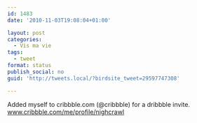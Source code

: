 ```yaml
---
id: 1483
date: '2010-11-03T19:08:04+01:00'

layout: post
categories:
  - Vis ma vie
tags:
  - tweet
format: status
publish_social: no
guid: 'http://tweets.local/?birdsite_tweet=29597747308'

---
```


Added myself to cribbble.com (@cribbble) for a dribbble invite. www.cribbble.com/me/profile/nighcrawl